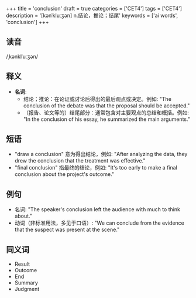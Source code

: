 +++
title = 'conclusion'
draft = true
categories = ['CET4']
tags = ['CET4']
description = '[kənˈkluːʒən] n.结论，推论；结尾'
keywords = ['ai words', 'conclusion']
+++

## 读音
/ˌkənklˈuːʒən/

## 释义
- **名词**:
    - 结论；推论：在论证或讨论后得出的最后观点或决定。例如: "The conclusion of the debate was that the proposal should be accepted."
    - （报告、论文等的）结尾部分：通常包含对主要观点的总结和概括。例如: "In the conclusion of his essay, he summarized the main arguments."

## 短语
- "draw a conclusion" 意为得出结论，例如: "After analyzing the data, they drew the conclusion that the treatment was effective."
- "final conclusion" 指最终的结论，例如: "It's too early to make a final conclusion about the project's outcome."

## 例句
- 名词: "The speaker's conclusion left the audience with much to think about."
- 动词（非标准用法，多见于口语）: "We can conclude from the evidence that the suspect was present at the scene."

## 同义词
- Result
- Outcome
- End
- Summary
- Judgment
